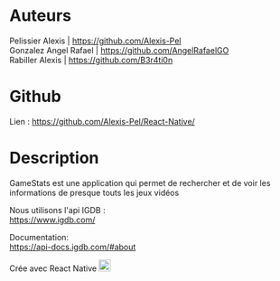 # Auteurs
Pelissier Alexis | https://github.com/Alexis-Pel
<br>
Gonzalez Angel Rafael | https://github.com/AngelRafaelGO
<br>
Rabiller Alexis | https://github.com/B3r4ti0n

# Github
Lien : https://github.com/Alexis-Pel/React-Native/

# Description
GameStats est une application qui permet de rechercher et de voir les informations de presque touts les jeux vidéos

Nous utilisons l'api IGDB :
<br>
https://www.igdb.com/

Documentation: 
<br>
https://api-docs.igdb.com/#about

Crée avec React Native
<a href="https://reactjs.org/" title="React"><img src="https://github.com/tomchen/stack-icons/blob/master/logos/react.svg" alt="React" width="21px" height="21px"></a><br/>
